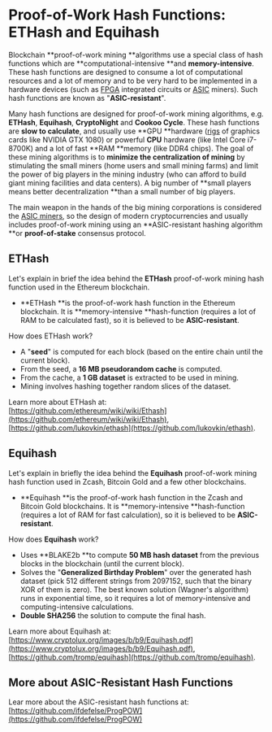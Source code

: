 # Proof-of-Work Hash Functions: ETHash and Equihash

Blockchain **proof-of-work mining **algorithms use a special class of hash functions which are **computational-intensive **and **memory-intensive**. These hash functions are designed to consume a lot of computational resources and a lot of memory and to be very hard to be implemented in a hardware devices \(such as [FPGA](https://en.wikipedia.org/wiki/Field-programmable_gate_array) integrated circuits or [ASIC](https://en.wikipedia.org/wiki/Application-specific_integrated_circuit) miners\). Such hash functions are known as "**ASIC-resistant**".

Many hash functions are designed for proof-of-work mining algorithms, e.g. **ETHash**, **Equihash**, **CryptoNight** and **Cookoo Cycle**. These hash functions are **slow to calculate**, and usually use **GPU **hardware \([rigs](https://en.bitcoin.it/wiki/Mining_rig) of graphics cards like NVIDIA GTX 1080\) or powerful **CPU** hardware \(like Intel Core i7-8700K\) and a lot of fast **RAM **memory \(like DDR4 chips\). The goal of these mining algorithms is to **minimize the centralization of mining** by stimulating the small miners \(home users and small mining farms\) and limit the power of big players in the mining industry \(who can afford to build giant mining facilities and data centers\). A big number of **small players means better decentralization **than a small number of big players.

The main weapon in the hands of the big mining corporations is considered the [ASIC miners](https://en.bitcoin.it/wiki/Mining_hardware_comparison), so the design of modern cryptocurrencies and usually includes proof-of-work mining using an **ASIC-resistant hashing algorithm **or **proof-of-stake** consensus protocol.

## ETHash

Let's explain in brief the idea behind the **ETHash** proof-of-work mining hash function used in the Ethereum blockchain.

* **ETHash **is the proof-of-work hash function in the Ethereum blockchain. It is **memory-intensive **hash-function \(requires a lot of RAM to be calculated fast\), so it is believed to be **ASIC-resistant**.

How does ETHash work?

* A "**seed**" is computed for each block \(based on the entire chain until the current block\).
* From the seed, a **16 MB pseudorandom cache** is computed.
* From the cache, a **1 GB dataset** is extracted to be used in mining.
* Mining involves hashing together random slices of the dataset.

Learn more about ETHash at: [https://github.com/ethereum/wiki/wiki/Ethash](https://github.com/ethereum/wiki/wiki/Ethash), [https://github.com/lukovkin/ethash](https://github.com/lukovkin/ethash).

## Equihash

Let's explain in briefly the idea behind the **Equihash** proof-of-work mining hash function used in Zcash, Bitcoin Gold and a few other blockchains.

* **Equihash **is the proof-of-work hash function in the Zcash and Bitcoin Gold blockchains. It is **memory-intensive **hash-function \(requires a lot of RAM for fast calculation\), so it is believed to be **ASIC-resistant**.

How does **Equihash** work?

* Uses **BLAKE2b **to compute **50 MB hash dataset** from the previous blocks in the blockchain \(until the current block\).
* Solves the "**Generalized Birthday Problem**" over the generated hash dataset \(pick 512 different strings from 2097152, such that the binary XOR of them is zero\). The best known solution \(Wagner's algorithm\) runs in exponential time, so it requires a lot of memory-intensive and computing-intensive calculations.
* **Double SHA256** the solution to compute the final hash.

Learn more about Equihash at: [https://www.cryptolux.org/images/b/b9/Equihash.pdf](https://www.cryptolux.org/images/b/b9/Equihash.pdf), [https://github.com/tromp/equihash](https://github.com/tromp/equihash).

## More about ASIC-Resistant Hash Functions

Lear more about the ASIC-resistant hash functions at: [https://github.com/ifdefelse/ProgPOW](https://github.com/ifdefelse/ProgPOW)

